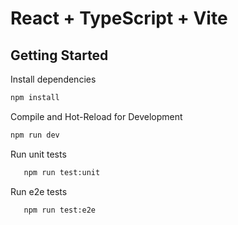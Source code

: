 # React + TypeScript + Vite

## Getting Started

Install dependencies
   ```sh
   npm install
   ```
Compile and Hot-Reload for Development
   ```sh
   npm run dev
   ```
Run unit tests
```sh
   npm run test:unit
   ```
Run e2e tests
```sh
   npm run test:e2e
   ```
